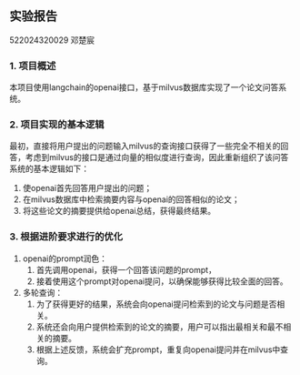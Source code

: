 ## 实验报告
522024320029 邓楚宸

### 1. 项目概述
本项目使用langchain的openai接口，基于milvus数据库实现了一个论文问答系统。

### 2. 项目实现的基本逻辑
最初，直接将用户提出的问题输入milvus的查询接口获得了一些完全不相关的回答，考虑到milvus的接口是通过向量的相似度进行查询，因此重新组织了该问答系统的基本逻辑如下：
1. 使openai首先回答用户提出的问题；
2. 在milvus数据库中检索摘要内容与openai的回答相似的论文；
3. 将这些论文的摘要提供给openai总结，获得最终结果。

### 3. 根据进阶要求进行的优化

1. openai的prompt润色： 
   1. 首先调用openai，获得一个回答该问题的prompt，
   2. 接着使用这个prompt对openai提问，以确保能够获得比较全面的回答。
2. 多轮查询：
   1. 为了获得更好的结果，系统会向openai提问检索到的论文与问题是否相关。
   2. 系统还会向用户提供检索到的论文的摘要，用户可以指出最相关和最不相关的摘要。
   3. 根据上述反馈，系统会扩充prompt，重复向openai提问并在milvus中查询。
